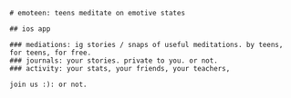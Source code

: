     # emoteen: teens meditate on emotive states

    ## ios app

    ### mediations: ig stories / snaps of useful meditations. by teens, for teens, for free.
    ### journals: your stories. private to you. or not.
    ### activity: your stats, your friends, your teachers,

    join us :): or not.
